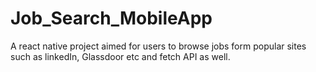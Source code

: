 # Job_Search_MobileApp
A react native project aimed for users to browse jobs form popular sites such as linkedIn, Glassdoor etc and fetch API as well. 
